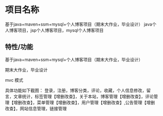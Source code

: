 # 项目名称
基于java+maven+ssm+mysql+个人博客项目（期末大作业，毕业设计）
java个人博客项目，jsp个人博客项目，mysql个人博客项目

## 特性/功能

基于java+maven+ssm+mysql+个人博客项目（期末大作业，毕业设计）

期末大作业，毕业设计

mvc 模式   

具体功能如下截图：
  登录，注册，博客分类，评论，收藏，个人信息修改，留言，文章统计，标签管理【增删改查】，关于本站，博客管理【增删改查】，评论管理【增删改查】，菜单管理【增删改查】，用户管理【增删改查】,公告管理【增删改查】，网站信息管理，链接管理
  

